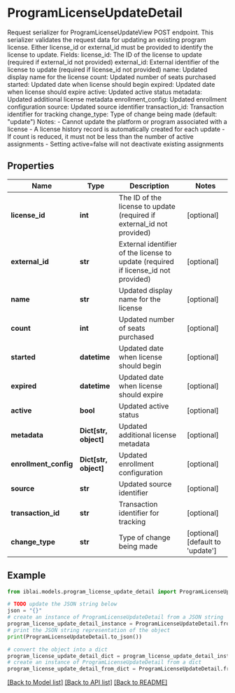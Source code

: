 # ProgramLicenseUpdateDetail

Request serializer for ProgramLicenseUpdateView POST endpoint.  This serializer validates the request data for updating an existing program license. Either license_id or external_id must be provided to identify the license to update.  Fields:     license_id: The ID of the license to update (required if external_id not provided)     external_id: External identifier of the license to update (required if license_id not provided)     name: Updated display name for the license     count: Updated number of seats purchased     started: Updated date when license should begin     expired: Updated date when license should expire     active: Updated active status     metadata: Updated additional license metadata     enrollment_config: Updated enrollment configuration     source: Updated source identifier     transaction_id: Transaction identifier for tracking     change_type: Type of change being made (default: \"update\")  Notes:     - Cannot update the platform or program associated with a license     - A license history record is automatically created for each update     - If count is reduced, it must not be less than the number of active assignments     - Setting active=false will not deactivate existing assignments

## Properties

Name | Type | Description | Notes
------------ | ------------- | ------------- | -------------
**license_id** | **int** | The ID of the license to update (required if external_id not provided) | [optional] 
**external_id** | **str** | External identifier of the license to update (required if license_id not provided) | [optional] 
**name** | **str** | Updated display name for the license | [optional] 
**count** | **int** | Updated number of seats purchased | [optional] 
**started** | **datetime** | Updated date when license should begin | [optional] 
**expired** | **datetime** | Updated date when license should expire | [optional] 
**active** | **bool** | Updated active status | [optional] 
**metadata** | **Dict[str, object]** | Updated additional license metadata | [optional] 
**enrollment_config** | **Dict[str, object]** | Updated enrollment configuration | [optional] 
**source** | **str** | Updated source identifier | [optional] 
**transaction_id** | **str** | Transaction identifier for tracking | [optional] 
**change_type** | **str** | Type of change being made | [optional] [default to 'update']

## Example

```python
from iblai.models.program_license_update_detail import ProgramLicenseUpdateDetail

# TODO update the JSON string below
json = "{}"
# create an instance of ProgramLicenseUpdateDetail from a JSON string
program_license_update_detail_instance = ProgramLicenseUpdateDetail.from_json(json)
# print the JSON string representation of the object
print(ProgramLicenseUpdateDetail.to_json())

# convert the object into a dict
program_license_update_detail_dict = program_license_update_detail_instance.to_dict()
# create an instance of ProgramLicenseUpdateDetail from a dict
program_license_update_detail_from_dict = ProgramLicenseUpdateDetail.from_dict(program_license_update_detail_dict)
```
[[Back to Model list]](../README.md#documentation-for-models) [[Back to API list]](../README.md#documentation-for-api-endpoints) [[Back to README]](../README.md)


